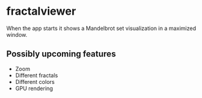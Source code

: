 # fractalviewer
When the app starts it shows a Mandelbrot set visualization in a maximized window.

## Possibly upcoming features
* Zoom
* Different fractals
* Different colors
* GPU rendering
